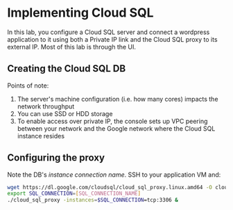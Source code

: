# Implementing Cloud SQL
In this lab, you configure a Cloud SQL server and connect a wordpress application to it using both a Private IP link and the Cloud SQL proxy to its external IP.
Most of this lab is through the UI.

## Creating the Cloud SQL DB
Points of note:
1. The server's machine configuration (i.e. how many cores) impacts the network throughput
1. You can use SSD or HDD storage
1. To enable access over private IP, the console sets up VPC peering between your network and the Google network where the Cloud SQL instance resides

## Configuring the proxy
Note the DB's _instance connection name_.
SSH to your application VM and:
```sh
wget https://dl.google.com/cloudsql/cloud_sql_proxy.linux.amd64 -O cloud_sql_proxy && chmod +x cloud_sql_proxy
export SQL_CONNECTION=[SQL_CONNECTION_NAME]
./cloud_sql_proxy -instances=$SQL_CONNECTION=tcp:3306 &
```